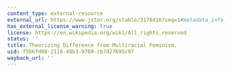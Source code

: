```yaml
---
content_type: external-resource
external_url: https://www.jstor.org/stable/3178416?seq=1#metadata_info_tab_contents
has_external_license_warning: true
license: https://en.wikipedia.org/wiki/All_rights_reserved
status: ''
title: Theorizing Difference from Multiracial Feminism.
uid: f5b6fd08-2116-48b3-9769-cb7d27695c97
wayback_url: ''
---
```

